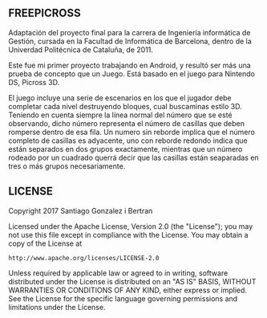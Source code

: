 ## FREEPICROSS

Adaptación del proyecto final para la carrera de Ingeniería informática de Gestión,
cursada en la Facultad de Informática de Barcelona, dentro de la Univerdad Politécnica
de Cataluña, de 2011.

Este fue mi primer proyecto trabajando en Android, y resultó ser más una prueba de
concepto que un Juego. Está basado en el juego para Nintendo DS, Picross 3D.

El juego incluye una serie de escenarios en los que el jugador debe completar cada
nivel destruyendo bloques, cual buscaminas estilo 3D. Teniendo en cuenta siempre la
línea normal del número que se esté observando, dicho número representa el número de
casillas que deben romperse dentro de esa fila. Un numero sin reborde implica que el
número completo de casillas es adyacente, uno con reborde redondo indica que están
separados en dos grupos exactamente, mientras que un número rodeado por un cuadrado
querrá decir que las casillas están seaparadas en tres o más grupos necesariamente.

## LICENSE

Copyright 2017 Santiago Gonzalez i Bertran

Licensed under the Apache License, Version 2.0 (the "License");
you may not use this file except in compliance with the License.
You may obtain a copy of the License at

    http://www.apache.org/licenses/LICENSE-2.0

Unless required by applicable law or agreed to in writing, software
distributed under the License is distributed on an "AS IS" BASIS,
WITHOUT WARRANTIES OR CONDITIONS OF ANY KIND, either express or implied.
See the License for the specific language governing permissions and
limitations under the License.